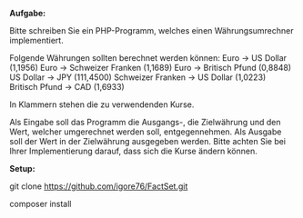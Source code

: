 
**Aufgabe:**

Bitte schreiben Sie ein PHP-Programm, welches einen Währungsumrechner implementiert.

Folgende Währungen sollten berechnet werden können:
Euro -> US Dollar (1,1956)
Euro -> Schweizer Franken (1,1689)
Euro -> Britisch Pfund (0,8848)
US Dollar -> JPY (111,4500)
Schweizer Franken -> US Dollar (1,0223)
Britisch Pfund -> CAD (1,6933)

In Klammern stehen die zu verwendenden Kurse.

Als Eingabe soll das Programm die Ausgangs-, die Zielwährung und den Wert, welcher umgerechnet werden soll, entgegennehmen. Als Ausgabe soll der Wert in der Zielwährung ausgegeben werden.
Bitte achten Sie bei Ihrer Implementierung darauf, dass sich die Kurse ändern können.

**Setup:**

git clone https://github.com/igore76/FactSet.git

composer install

